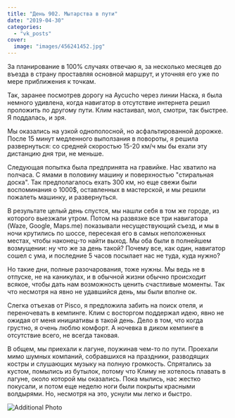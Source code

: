 ```yaml
---
title: "День 902. Мытарства в пути"
date: "2019-04-30"
categories: 
  - "vk_posts"
cover:
  image: "images/456241452.jpg"
---
```


За планирование в 100% случаях отвечаю я, за несколько месяцев до въезда в страну проставляя основной маршрут, и уточняя его уже по мере приближения к точкам.

Так, заранее посмотрев дорогу на Aycucho через линии Наска, я была немного удивлена, когда навигатор в отсутствие интернета решил проложить по другому пути. Клим настаивал, мол, смотри, так быстрее. Я поддалась, и зря.

<!--more-->

Мы оказались на узкой однополосной, но асфальтированной дорожке. После 15 минут медленного выползания в повороты, я решила развернуться: со средней скоростью 15-20 км/ч мы бы ехали эту дистанцию дня три, не меньше.

Следующая попытка была предпринята на гравийке. Нас хватило на полчаса. С ямами в половину машину и поверхностью "стиральная доска". Так предполагалось ехать 300 км, но еще свежи были воспоминания о 1000$, оставленных в мастерской, и мы решили пожалеть машинку, и развернуться.

В результате целый день спустся, мы нашли себя в том же городе, из которого выезжали утром. Потом на развязке все три навигатора (Waze, Google, Maps.me) показывали несуществующий съезд, и мы в ночи крутились по шоссе, пересекая его в самых неположенных местах, чтобы наконец-то найти выход. Мы оба были в полнейшем возмущении: ну что же за день такой? Почему все, как один, навигатор сошел с ума, и последние 5 часов посылает нас не туда, куда нужно?

Но такие дни, полные разочарования, тоже нужны. Мы ведь не в отпуске, не на каникулах, и в обычной жизни обычно происходит всякое, чтобы дать нам возможность ценить счастливые моменты. Так что несмотря на явно не удавшийся день, мы были вполне ок.

Слегка отъехав от Pisco, я предложила забить на поиск отеля, и переночевать в кемпинге. Клим с восторгом поддержал идею, явно не ожидая от меня инициативы в такой день. Дело в том, что когда грустно, я очень люблю комфорт. А ночевка в диком кемпинге в отсутствие всего, не всегда таковая.

В общем, мы приехали к лагуне, поужинав чем-то по пути. Проехали мимо шумных компаний, собравшихся на праздники, разводящих костры и слушающих музыку на полную громкость. Спрятались за кустом, помылись из бутылок, потому что Климу не хотелось плавать в лагуне, около которой мы оказались. Пока мылись, нас жестко покусали, и потом еще неделю ноги были покрыты красными волдырями. Но, несмотря на это, уснули мы легко и быстро.

![Additional Photo](https://vodpop.ru/wp-content/uploads/2023/07/456241453.jpg)
